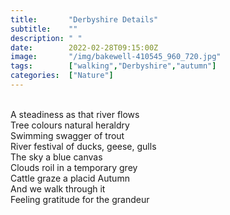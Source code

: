 ```yaml
---
title:       "Derbyshire Details"
subtitle:    ""
description: " "
date:        2022-02-28T09:15:00Z
image:       "/img/bakewell-410545_960_720.jpg"
tags:        ["walking","Derbyshire","autumn"]
categories:  ["Nature"]
---
```

<br>A steadiness as that river flows
<br>Tree colours natural heraldry
<br>Swimming swagger of trout
<br>River festival of ducks, geese, gulls
<br>The sky a blue canvas
<br>Clouds roil in a temporary grey
<br>Cattle graze a placid Autumn
<br>And we walk through it
<br>Feeling gratitude for the grandeur